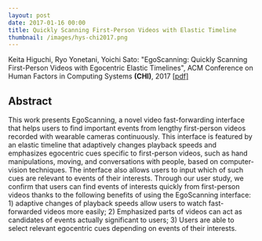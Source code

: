 ```yaml
---
layout: post
date: 2017-01-16 00:00
title: Quickly Scanning First-Person Videos with Elastic Timeline
thumbnail: /images/hys-chi2017.png
---
```


Keita Higuchi, Ryo Yonetani, Yoichi Sato: "EgoScanning: Quickly Scanning First-Person Videos with Egocentric Elastic Timelines", ACM Conference on Human Factors in Computing Systems **(CHI)**, 2017 [[pdf]](/papers/hys-chi2017.pdf)

<!--more-->

## Abstract

This work presents EgoScanning, a novel video fast-forwarding interface that helps users to find important events from lengthy first-person videos recorded with wearable cameras continuously. This interface is featured by an elastic timeline that adaptively changes playback speeds and emphasizes egocentric cues specific to first-person videos, such as hand manipulations, moving, and conversations with people, based on computer-vision techniques. The interface also allows users to input which of such cues are relevant to events of their interests. Through our user study, we confirm that users can find events of interests quickly from first-person videos thanks to the following benefits of using the EgoScanning interface: 1) adaptive changes of playback speeds allow users to watch fast-forwarded videos more easily; 2) Emphasized parts of videos can act as candidates of events actually significant to users; 3) Users are able to select relevant egocentric cues depending on events of their interests.

